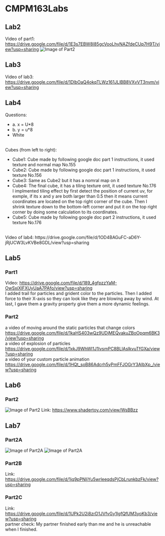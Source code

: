 # CMPM163Labs
## Lab2
Video of part1: https://drive.google.com/file/d/1E3s7EBW8l85gcVooLhyNAZfdeCUp7H9T/view?usp=sharing
![Image of Part2](https://i.ibb.co/D5mS7QS/Screen-Shot-2020-04-14-at-12-00-58-PM.png)
## Lab3
Video of lab3: https://drive.google.com/file/d/1DlbOaQ4okqTLWz161JLlBB8VXvVT3nvm/view?usp=sharing
## Lab4
Questions:<br/>
* a. x = U*8
* b. y = u*8
* White<br/><br/>

Cubes (from left to right):
* Cube1: Cube made by following google doc part 1 instructions, it used texture and normal map No.155
* Cube2: Cube made by following google doc part 1 instructions, it used texture No.156
* Cube3: Same as Cube2 but it has a nomral map on it
* Cube4: The final cube, it has a tiling texture onit, it used texture No.176<br/>
I implmented tiling effect by first detect the position of current uv, for exmple, if its x and y are both larger than 0.5 then it means current coordinates are located on the top right corner of the cube. Then I shrink texture down to the bottom-left corner and put it on the top right corner by doing some calculation to its coordinates.
* Cube5: Cube made by following google doc part 2 instructions, it used texture No.176
<br/>
Video of lab4: https://drive.google.com/file/d/1OD4BAGuFC-aD6Y-jRjUCW3LvKVBe8GDL/view?usp=sharing

## Lab5
### Part1
Video: https://drive.google.com/file/d/189_4gfpzzYaM-OwSxiXlFXUyUaA7PAfo/view?usp=sharing <br/>
I added trail for particles and grident color to the particles. Then I added force to their X-axis so they can look like they are blowing away by wind. At last, I gave them a gravity property give them a more dynamic feelings.
### Part2
a video of moving around the static particles that change colors<br/>
https://drive.google.com/file/d/1kaHS403wQz9UDjMEQvakuZBoOpqm6BK3/view?usp=sharing <br/>
a video of explosion of particles<br/>
https://drive.google.com/file/d/1xkJ9WhWI1J1lvsmPC8BLlAslkvuTfGXa/view?usp=sharing <br/>
a video of your custom particle animation<br/>
https://drive.google.com/file/d/1HQt_soB86Adcrh5yPmFFJOGrY3AIbXp_/view?usp=sharing <br/>

## Lab6
### Part2
![Image of Part2](https://i.ibb.co/3y7mGWk/Screen-Shot-2020-05-12-at-7-07-41-PM.png)
Link: https://www.shadertoy.com/view/WsBBzz

## Lab7
### Part2A
![Image of Part2A](https://i.ibb.co/pdsNGJ5/Screen-Shot-2020-05-19-at-8-06-45-PM.png)
![Image of Part2A](https://i.ibb.co/vLZRVYv/Screen-Shot-2020-05-19-at-8-07-05-PM.png)
### Part2B
Link: https://drive.google.com/file/d/1jq9pPNljYu5wrleeqdsPjCbLrunkbzFk/view?usp=sharing
### Part2C
Link: https://drive.google.com/file/d/1UPk2U2i8zrD1JVfvGy1lgfQfUM3yoKb3/view?usp=sharing <br/>
partner check: My partner finished early than me and he is unreachable when I finished.
